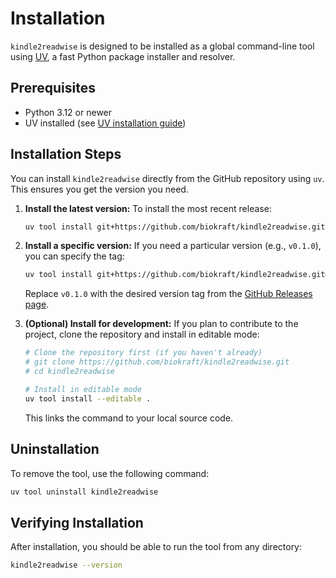 # Installation

`kindle2readwise` is designed to be installed as a global command-line tool using [UV](https://github.com/astral-sh/uv), a fast Python package installer and resolver.

## Prerequisites

- Python 3.12 or newer
- UV installed (see [UV installation guide](https://github.com/astral-sh/uv#installation))

## Installation Steps

You can install `kindle2readwise` directly from the GitHub repository using `uv`. This ensures you get the version you need.

1.  **Install the latest version:**
    To install the most recent release:
    ```bash
    uv tool install git+https://github.com/biokraft/kindle2readwise.git
    ```

2.  **Install a specific version:**
    If you need a particular version (e.g., `v0.1.0`), you can specify the tag:
    ```bash
    uv tool install git+https://github.com/biokraft/kindle2readwise.git@v0.1.0
    ```
    Replace `v0.1.0` with the desired version tag from the [GitHub Releases page](https://github.com/biokraft/kindle2readwise/releases).

3.  **(Optional) Install for development:**
    If you plan to contribute to the project, clone the repository and install in editable mode:
    ```bash
    # Clone the repository first (if you haven't already)
    # git clone https://github.com/biokraft/kindle2readwise.git
    # cd kindle2readwise

    # Install in editable mode
    uv tool install --editable .
    ```
    This links the command to your local source code.

## Uninstallation

To remove the tool, use the following command:

```bash
uv tool uninstall kindle2readwise
```

## Verifying Installation

After installation, you should be able to run the tool from any directory:

```bash
kindle2readwise --version
```

